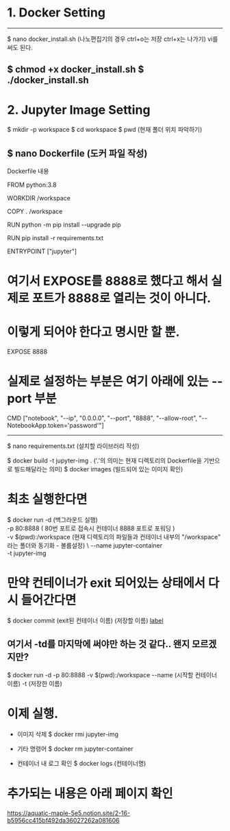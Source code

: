 # 1. Docker Setting
---

$ nano docker_install.sh (나노편집기의 경우 ctrl+o는 저장 ctrl+x는 나가기) vi를 써도 된다.

$ chmod +x docker_install.sh
$ ./docker_install.sh
---

# 2. Jupyter Image Setting

$ mkdir -p workspace 
$ cd workspace
$ pwd (현재 폴더 위치 파악하기)

$ nano Dockerfile (도커 파일 작성)
---
Dockerfile 내용

FROM python:3.8

WORKDIR /workspace

COPY . /workspace

RUN python -m pip install --upgrade pip

RUN pip install -r requirements.txt

ENTRYPOINT ["jupyter"]

# 여기서 EXPOSE를 8888로 했다고 해서 실제로 포트가 8888로 열리는 것이 아니다.
# 이렇게 되어야 한다고 명시만 할 뿐.
EXPOSE 8888

# 실제로 설정하는 부분은 여기 아래에 있는 --port 부분
CMD ["notebook", "--ip", "0.0.0.0", "--port", "8888", "--allow-root", "--NotebookApp.token='password'"]

---



$ nano requirements.txt (설치할 라이브러리 작성)

$ docker build -t jupyter-img . ('.'의 의미는 현재 디렉토리의 Dockerfile을 기반으로 빌드해달라는 의미)
$ docker images (빌드되어 있는 이미지 확인)

# 최초 실행한다면
$ docker run -d (백그라운드 실행) \
-p 80:8888 ( 80번 포트로 접속시 컨테이너 8888 포트로 포워딩 ) \
-v $(pwd):/workspace (현재 디렉토리의 파일들과 컨테이너 내부의 "/workspace" 라는 폴더와 동기화 - 볼륨설정) \ 
--name jupyter-container \
-t jupyter-img

# 만약 컨테이너가 exit 되어있는 상태에서 다시 들어간다면

$ docker commit (exit된 컨테이너 이름) (저장할 이름)
[label](http://13.124.42.71/notebooks/test.ipynb)
## 여기서 -td를 마지막에 써야만 하는 것 같다.. 왠지 모르겠지만?
$ docker run -d -p 80:8888 -v $(pwd):/workspace --name (시작할 컨테이너 이름) -t (저장한 이름)

# 이제 실행.

* 이미지 삭제
$ docker rmi jupyter-img

* 기타 명령어
$ docker rm jupyter-container

* 컨테이너 내 로그 확인
$ docker logs (컨테이너명)

# 추가되는 내용은 아래 페이지 확인
https://aquatic-maple-5e5.notion.site/2-16-b5956cc415bf492da36027262a081606